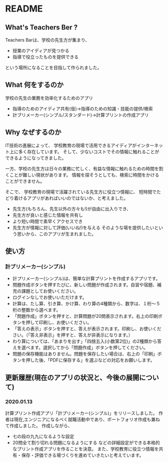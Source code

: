# README

## What's Teachers Ber ?
Teachers Barは、学校の先生方が集まり、
- 授業のアイディアが見つかる
- 指導で役立ったものを提供できる

という場所になることを目指して作られました。


## What 何をするのか
学校の先生の業務を効率化するためのアプリ
- 指導のためのアイディア共有(仮)->指導のための知識・技能の提供/検索
- 計プリメーカー(シンプル/スタンダード)->計算プリントの作成アプリ


## Why なぜするのか
IT技術の進展によって、
学校教育の現場で活用できるアイディアがインターネット上に多く存在しています。
そして、少ないコストでその情報に触れることができるようになってきました。

一方、学校の先生方は日々の業務に忙しく、有益な情報に触れるための時間を割くことが難しい現状があります。
情報を探そうとしても、検索に時間をかけることができません。

そこで、
学校教育の現場で活躍されている先生方に役立つ情報に、
短時間でたどり着けるアプリがあればいいのではないか、と考えました。

- 先生方(もちろん、先生以外の方々も!)が自由に出入りでき、
- 先生方が良いと感じた情報を共有し
- より短い時間で素早くアクセスでき
- 先生方が情報に対して評価(いいね!)を与える
そのような場を提供したいという思いから、このアプリが生まれました。

## 使い方
### 計プリメーカー(シンプル)
- 計プリメーカー(シンプル)は、簡単な計算プリントを作成するアプリです。
- 問題作成ボタンを押すたびに、新しい問題が作成されます。自習や宿題、補充の課題としてお使いください。
- ログインなしでお使いいただけます。
- 計算は、たし算、引き算、かけ算、わり算の4種類から、数字は、１桁〜５桁の整数から選べます。
- 「問題作成」ボタンを押すと、計算問題が20問表示されます。右上の印刷ボタンを押して印刷し、お使いください。
- 「答えの表示」ボタンを押すと、答えが表示されます。印刷し、お使いください。（「答え非表示」を押すと、答えが非表示になります。）
- わり算については、「あまりを出す」「四捨五入(小数第2位)」の2種類から答えを選べます。選択してから「問題作成」ボタンを押してください。
- 問題の保存機能はありません。問題を保存したい場合は、右上の「印刷」ボタンを押した後、「PDFに保存する」を選ぶなどの対応をお願いします。

## 更新履歴(現在のアプリの状況と、今後の展開について)

### 2020.01.13 
 計算プリント作成アプリ「計プリメーカー(シンプル)」をリリースしました。
 作者は現在,エンジニアになるべく就職活動中であり、ポートフォリオ作成も兼ねて作成しました。
 作成しながら、
 - 七の段の九九になるような設定
 - 20問全て割り切れる問題になるようにする
 などの詳細設定ができる本格的なプリント作成アプリを作ることを決意。
 また、学校教育に役立つ情報を共有・保存・評価できる場づくりを進めていきたいと考えています。



